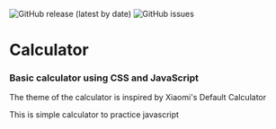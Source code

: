 ![GitHub release (latest by date)](https://img.shields.io/github/v/release/Sanchitbajaj02/Calculator?style=flat-square)
![GitHub issues](https://img.shields.io/github/issues/Sanchitbajaj02/Calculator?style=flat-square)
# Calculator

### Basic calculator using CSS and JavaScript
The theme of the calculator is inspired by Xiaomi's Default Calculator

This is simple calculator to practice javascript
